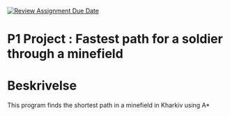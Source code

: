[![Review Assignment Due Date](https://classroom.github.com/assets/deadline-readme-button-24ddc0f5d75046c5622901739e7c5dd533143b0c8e959d652212380cedb1ea36.svg)](https://classroom.github.com/a/lWrdu64W)
# P1 Project : Fastest path for a soldier through a minefield


# Beskrivelse
This program finds the shortest path in a minefield in Kharkiv using A*
